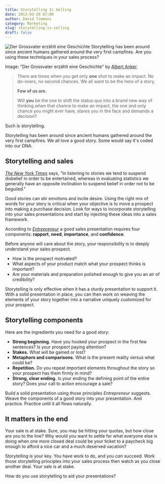 ```yaml
---
title: Storytelling Is Selling
date: 2013-03-28 07:00
author: David Timmons
category: Marketing
slug: storytelling-is-selling
draft: false
---
```


![Der Grossvater erzählt eine Geschichte][1]
<span class="img-caption">
  Storytelling has been around since ancient humans gathered around the
  very first campfires. Are you using these techniques in your sales
  process?

  Image: "Der Grossvater erzählt eine Geschichte" by [Albert Anker][2].
</span>

> There are times when you get only **one** shot to make an impact. No
> do-overs, no second chances. We all want to be the hero of a story.
>
> **Few of us are.**
>
> Will **you** be the one to shift the status quo into a brand new way
> of thinking when that chance to make an impact, the one and only
> chance you might ever have, stares you in the face and demands a
> decision?

Such is storytelling.

Storytelling has been around since ancient humans gathered around the
very first campfires. We all love a good story. Some would say it's
coded into our DNA.

## Storytelling and sales

*[The New York Times][3]* says, "In listening to stories we tend to
suspend disbelief in order to be entertained, whereas in evaluating
statistics we generally have an opposite inclination to suspend belief
in order not to be beguiled."

Good stories can stir emotions and incite desire. Using the right mix of
words for your story is critical when your objective is to move a
prospect into making a purchase decision. Look for ways to incorporate
storytelling into your sales presentations and start by injecting these
ideas into a sales framework.

According to *[Entrepreneur][4]* a good sales presentation requires four
components: **rapport**, **need**, **importance**, and **confidence**.

Before anyone will care about the story, your responsibility is to
deeply understand your sales prospect.

-   How is the prospect motivated?
-   What aspects of your product match what your prospect thinks is
    important?
-   Are your materials and preparation polished enough to give you an
    air of credibility?

Storytelling is only effective when it has a sturdy presentation to
support it. With a solid presentation in place, you can then work on
weaving the elements of your story together into a narrative uniquely
customized for your prospect.

## Storytelling components

Here are the ingredients you need for a good story:

-   **Strong beginning.** Have you hooked your prospect in the first few
    sentences? Is your prospect paying attention?
-   **Stakes.** What will be gained or lost?
-   **Metaphors and comparisons.** What is the present reality versus
    what could be?
-   **Repetition.** Do you repeat important elements throughout the
    story so your prospect has them firmly in mind?
-   **Strong, clear ending.** Is your ending the defining point of the
    entire story? Does your call to action encourage a sale?

Build a solid presentation using those principles *Entrepreneur*
suggests. Weave the components of a good story into your presentation.
And practice. Practice until it all flows naturally.

## It matters in the end

Your sale is at stake. Sure, you may be hitting your quotas, but how
close are you to the line? Why would you want to settle for what
everyone else is doing when one more closed deal could be your ticket to
a paycheck big enough to afford a nice car and a much deserved vacation?

Storytelling is your key. You have work to do, and you *can* succeed.
Work those storytelling principles into your sales process then watch as
you close another deal. Your sale is at stake.

How do you use storytelling to aid your presentations?


[1]: {{rootPath}}images/2013/03/storytelling-is-selling0.jpg
  "Storytelling and the Sales Process"

[2]: http://commons.wikimedia.org/wiki/File:Anker_Grossvater.png
  "View the original photo on Wikimedia Commons."

[3]: http://opinionator.blogs.nytimes.com/2010/10/24/stories-vs-statistics/
  "Click here to read more from The New York Times."

[4]: http://www.entrepreneur.com/article/225778
  "Click here to read more from Entrepreneur."
